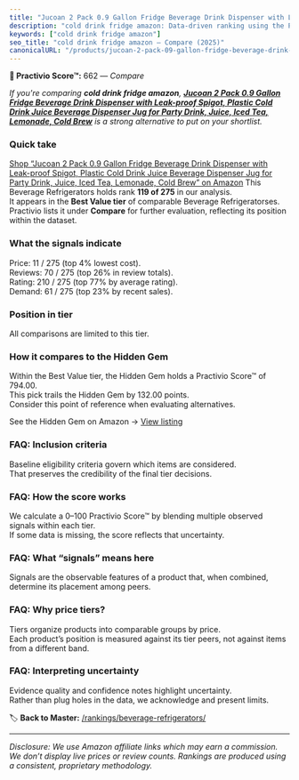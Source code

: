 ```yaml
---
title: "Jucoan 2 Pack 0.9 Gallon Fridge Beverage Drink Dispenser with Leak-proof Spigot, Plastic Cold Drink Juice Beverage Dispenser Jug for Party Drink, Juice, Iced Tea, Lemonade, Cold Brew"
description: "cold drink fridge amazon: Data-driven ranking using the Practivio Score™. Positioned by quality, value, demand, findability, momentum."
keywords: ["cold drink fridge amazon"]
seo_title: "cold drink fridge amazon — Compare (2025)"
canonicalURL: "/products/jucoan-2-pack-09-gallon-fridge-beverage-drink-dispenser-with-leak-proof-spigot-plastic-cold-drink-juice-beverage-dispenser-jug-for-party-drink-juice-iced-tea-lemonade-cold-brew-B0B2J5QHCS/"
---
```


**🛒 Practivio Score™:** 662 — _Compare_


*If you're comparing **cold drink fridge amazon**, **[Jucoan 2 Pack 0.9 Gallon Fridge Beverage Drink Dispenser with Leak-proof Spigot, Plastic Cold Drink Juice Beverage Dispenser Jug for Party Drink, Juice, Iced Tea, Lemonade, Cold Brew](https://www.amazon.com/dp/B0B2J5QHCS?tag=practivio-20)** is a strong alternative to put on your shortlist.*
### Quick take
[Shop “Jucoan 2 Pack 0.9 Gallon Fridge Beverage Drink Dispenser with Leak-proof Spigot, Plastic Cold Drink Juice Beverage Dispenser Jug for Party Drink, Juice, Iced Tea, Lemonade, Cold Brew” on Amazon](https://www.amazon.com/dp/B0B2J5QHCS?tag=practivio-20)
This Beverage Refrigerators holds rank **119 of 275** in our analysis.  
It appears in the **Best Value tier** of comparable Beverage Refrigeratorses.  
Practivio lists it under **Compare** for further evaluation, reflecting its position within the dataset.

### What the signals indicate
Price: 11 / 275 (top 4% lowest cost).  
Reviews: 70 / 275 (top 26% in review totals).  
Rating: 210 / 275 (top 77% by average rating).  
Demand: 61 / 275 (top 23% by recent sales).

### Position in tier
All comparisons are limited to this tier.

### How it compares to the Hidden Gem
Within the Best Value tier, the Hidden Gem holds a Practivio Score™ of 794.00.  
This pick trails the Hidden Gem by 132.00 points.  
Consider this point of reference when evaluating alternatives.  

See the Hidden Gem on Amazon → [View listing](https://www.amazon.com/dp/B00IR8H55A?tag=practivio-20)

### FAQ: Inclusion criteria
Baseline eligibility criteria govern which items are considered.  
That preserves the credibility of the final tier decisions.

### FAQ: How the score works
We calculate a 0–100 Practivio Score™ by blending multiple observed signals within each tier.  
If some data is missing, the score reflects that uncertainty.

### FAQ: What “signals” means here
Signals are the observable features of a product that, when combined, determine its placement among peers.

### FAQ: Why price tiers?
Tiers organize products into comparable groups by price.  
Each product’s position is measured against its tier peers, not against items from a different band.

### FAQ: Interpreting uncertainty
Evidence quality and confidence notes highlight uncertainty.  
Rather than plug holes in the data, we acknowledge and present limits.

<!-- Missing template for Compare/CompareWithinPriceClass -->


🏷️ **Back to Master:** [/rankings/beverage-refrigerators/](/rankings/beverage-refrigerators/)

---
_Disclosure: We use Amazon affiliate links which may earn a commission. We don’t display live prices or review counts. Rankings are produced using a consistent, proprietary methodology._
